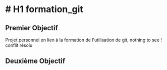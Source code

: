﻿﻿# H1 formation_git
  ==================
  ## Premier Objectif
Projet personnel en lien à la formation de l'utilisation de git, nothing to see !
conflit résolu
  ## Deuxième Objectif

